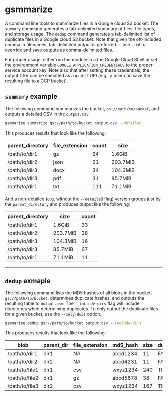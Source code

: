 # gsmmarize

A command line tools to summarize files in a Google cloud S3 bucket. The `summary` command generates a tab-delimited summary of files, file types, and storage usage. The `dedup` command generates a tab-delimited list of duplicate files in a Google cloud S3 bucket. Note that given the oft-included comma in filenames, tab-delimited output is preferred -- use `--cd` to override and save outputs as comma-delimited files.

For proper usage, either run the module in a the Google Cloud Shell or set the environment variable `GOOGLE_APPLICATION_CREDENTIALS` to the proper service account key. Note also that after setting these credentials, the output CSV can be specified as a `gsutil` URI (e.g., a user can save the resulting file to a GCP bucket).


## `summary` example

The following command summarizes the bucket, `gs://path/to/bucket`, and outputs a detailed CSV in the `output.csv`. 


```bash
gsmmarize summarize gs://path/to/bucket output.csv --detailed
```

This produces results that look like the following:

| **parent_directory** | **file_extension** | **count** | **size** |
| -------------------- | ------------------ | --------- | -------- |
| /path/to/dir1        | gz                 | 24        | 1.6GiB   |
| /path/to/dir2        | json               | 21        | 203.7MiB |
| /path/to/dir3        | docx               | 34        | 104.3MiB |
| /path/to/dir3        | pdf                | 31        | 85.7MiB  |
| /path/to/dir1        | txt                | 111       | 71.1MiB  |

And a non-detailed (e.g. without the `--detailed` flag) version groups just by the `parent_directory` and produces output like the following:

| **parent_directory** | **size** | **count** |
| -------------------- | -------- | --------- |
| /path/to/dir1        | 1.6GiB   | 33        |
| /path/to/dir2        | 203.7MiB | 28        |
| /path/to/dir3        | 104.3MiB | 16        |
| /path/to/dir3        | 85.7MiB  | 67        |
| /path/to/dir1        | 71.1MiB  | 11        |

---

## `dedup` exmaple

The following command lists the MD5 hashes of all blobs in the bucket, `gs://path/to/bucket`, determines duplicate hashes, and outputs the resulting table to `output.csv`. The `--include-dirs` flag will include directories when determining duplicates. To only output the duplicate files for a given bucket, use the `--only-dups` option.

```bash
gsmmarize dedup gs://path/to/bucket output.csv --include-dirs
```

This produces results that look like the following:

| **blob**       | **parent_dir** | **file_extension** | **md5_hash** | **size** | **duplicated** |
| -------------- | -------------- | ------------------ | ------------ | -------- | -------------- |
| /path/to/dir1  | dir1           | NA                 | abcd1234     | 11       | FALSE          |
| /path/to/dir2  | dir2           | NA                 | abcd4231     | 11       | FALSE          |
| /path/to/file1 | dir1           | csv                | wxyz1234     | 240      | TRUE           |
| /path/to/file2 | dir1           | gz                 | abcd5678     | 38       | FALSE          |
| /path/to/file3 | dir2           | csv                | wxyz1234     | 167      | TRUE           |

